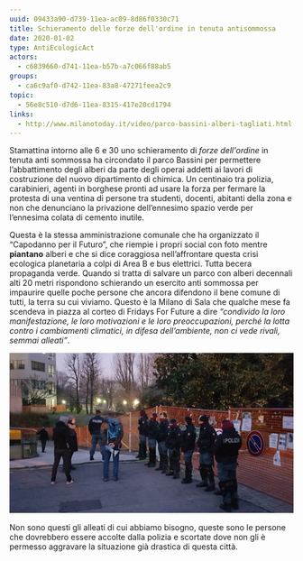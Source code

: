 ```yaml
---
uuid: 09433a90-d739-11ea-ac09-8d86f0330c71
title: Schieramento delle forze dell'ordine in tenuta antisommossa
date: 2020-01-02
type: AntiEcologicAct
actors:
  - c6839660-d741-11ea-b57b-a7c066f88ab5
groups:
  - ca6c9af0-d742-11ea-83a8-47271feea2c9
topic:
  - 56e8c510-d7d6-11ea-8315-417e20cd1794
links:
  - http://www.milanotoday.it/video/parco-bassini-alberi-tagliati.html
---
```

Stamattina intorno alle 6 e 30 uno schieramento di *forze dell'ordine* in tenuta anti sommossa ha circondato il parco Bassini per permettere l’abbattimento degli alberi da parte degli operai addetti ai lavori di costruzione del nuovo dipartimento di chimica. Un centinaio tra polizia, carabinieri, agenti in borghese pronti ad usare la forza per fermare la protesta di una ventina di persone tra studenti, docenti, abitanti della zona e non che denunciano la privazione dell’ennesimo spazio verde per l’ennesima colata di cemento inutile.

Questa è la stessa amministrazione comunale che ha organizzato il “Capodanno per il Futuro”, che riempie i propri social con foto mentre **piantano** alberi e che si dice coraggiosa nell’affrontare questa crisi ecologica planetaria a colpi di Area B e bus elettrici. Tutta becera propaganda verde. Quando si tratta di salvare un parco con alberi decennali alti 20 metri rispondono schierando un esercito anti sommossa per impaurire quelle poche persone che ancora difendono il bene comune di tutti, la terra su cui viviamo.
Questo è la Milano di Sala che qualche mese fa scendeva in piazza al corteo di Fridays For Future a dire *“condivido la loro manifestazione, le loro motivazioni e le loro preoccupazioni, perché la lotta contro i cambiamenti climatici, in difesa dell’ambiente, non ci vede rivali, semmai alleati”*.

![Schieramento delle Forze dell'Ordine al Parco Bassini](../../static/media/events/09433a90-d739-11ea-ac09-8d86f0330c71/2020-01-02-polizia.jpg "Schieramento delle Forze dell'Ordine al Parco Bassini")

Non sono questi gli alleati di cui abbiamo bisogno, queste sono le persone che dovrebbero essere accolte dalla polizia e scortate dove non gli è permesso aggravare la situazione già drastica di questa città.
